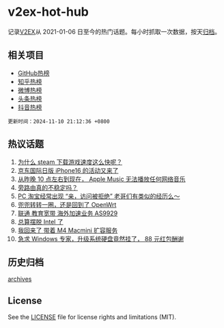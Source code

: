 # v2ex-hot-hub

 记录[V2EX](https://www.v2ex.com/)从 2021-01-06 日至今的热门话题。每小时抓取一次数据，按天[归档](archives)。
 
 ## 相关项目

- [GitHub热榜](https://github.com/lonnyzhang423/github-hot-hub)
- [知乎热榜](https://github.com/lonnyzhang423/zhihu-hot-hub)
- [微博热榜](https://github.com/lonnyzhang423/weibo-hot-hub)
- [头条热榜](https://github.com/lonnyzhang423/toutiao-hot-hub)
- [抖音热榜](https://github.com/lonnyzhang423/douyin-hot-hub)


 `更新时间：2024-11-10 21:12:36 +0800`

## 热议话题

1. [为什么 steam 下载游戏速度这么快呢？](https://www.v2ex.com/t/1088137)
1. [京东国际日版 iPhone16 的活动又来了](https://www.v2ex.com/t/1088086)
1. [从昨晚 10 点左右到现在， Apple Music 无法播放任何网络音乐](https://www.v2ex.com/t/1088125)
1. [旁路由真的不稳定吗？](https://www.v2ex.com/t/1088148)
1. [PC 淘宝经常出现 “亲，访问被拒绝” 老哥们有类似的经历么～](https://www.v2ex.com/t/1088129)
1. [兜兜转转一圈，还是回到了 OpenWrt](https://www.v2ex.com/t/1088216)
1. [联通 教育宽带 海外加速业务 AS9929](https://www.v2ex.com/t/1088183)
1. [总算摆脱 Intel 了](https://www.v2ex.com/t/1088119)
1. [我回来了 带着 M4 Macmini 扩容服务](https://www.v2ex.com/t/1088102)
1. [急求 Windows 专家，升级系统硬盘竟然挂了， 88 元红包酬谢](https://www.v2ex.com/t/1088180)

## 历史归档

[archives](archives)

## License

See the [LICENSE](LICENSE) file for license rights and limitations (MIT).
